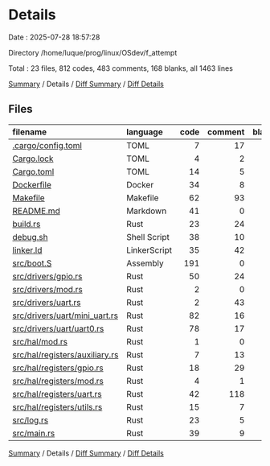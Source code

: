 # Details

Date : 2025-07-28 18:57:28

Directory /home/luque/prog/linux/OSdev/f_attempt

Total : 23 files,  812 codes, 483 comments, 168 blanks, all 1463 lines

[Summary](results.md) / Details / [Diff Summary](diff.md) / [Diff Details](diff-details.md)

## Files
| filename | language | code | comment | blank | total |
| :--- | :--- | ---: | ---: | ---: | ---: |
| [.cargo/config.toml](/.cargo/config.toml) | TOML | 7 | 17 | 1 | 25 |
| [Cargo.lock](/Cargo.lock) | TOML | 4 | 2 | 2 | 8 |
| [Cargo.toml](/Cargo.toml) | TOML | 14 | 5 | 3 | 22 |
| [Dockerfile](/Dockerfile) | Docker | 34 | 8 | 8 | 50 |
| [Makefile](/Makefile) | Makefile | 62 | 93 | 23 | 178 |
| [README.md](/README.md) | Markdown | 41 | 0 | 11 | 52 |
| [build.rs](/build.rs) | Rust | 23 | 24 | 6 | 53 |
| [debug.sh](/debug.sh) | Shell Script | 38 | 10 | 10 | 58 |
| [linker.ld](/linker.ld) | LinkerScript | 35 | 42 | 11 | 88 |
| [src/boot.S](/src/boot.S) | Assembly | 191 | 0 | 29 | 220 |
| [src/drivers/gpio.rs](/src/drivers/gpio.rs) | Rust | 50 | 24 | 7 | 81 |
| [src/drivers/mod.rs](/src/drivers/mod.rs) | Rust | 2 | 0 | 0 | 2 |
| [src/drivers/uart.rs](/src/drivers/uart.rs) | Rust | 2 | 43 | 3 | 48 |
| [src/drivers/uart/mini\_uart.rs](/src/drivers/uart/mini_uart.rs) | Rust | 82 | 16 | 9 | 107 |
| [src/drivers/uart/uart0.rs](/src/drivers/uart/uart0.rs) | Rust | 78 | 17 | 9 | 104 |
| [src/hal/mod.rs](/src/hal/mod.rs) | Rust | 1 | 0 | 0 | 1 |
| [src/hal/registers/auxiliary.rs](/src/hal/registers/auxiliary.rs) | Rust | 7 | 13 | 4 | 24 |
| [src/hal/registers/gpio.rs](/src/hal/registers/gpio.rs) | Rust | 18 | 29 | 4 | 51 |
| [src/hal/registers/mod.rs](/src/hal/registers/mod.rs) | Rust | 4 | 1 | 1 | 6 |
| [src/hal/registers/uart.rs](/src/hal/registers/uart.rs) | Rust | 42 | 118 | 6 | 166 |
| [src/hal/registers/utils.rs](/src/hal/registers/utils.rs) | Rust | 15 | 7 | 2 | 24 |
| [src/log.rs](/src/log.rs) | Rust | 23 | 5 | 6 | 34 |
| [src/main.rs](/src/main.rs) | Rust | 39 | 9 | 13 | 61 |

[Summary](results.md) / Details / [Diff Summary](diff.md) / [Diff Details](diff-details.md)
